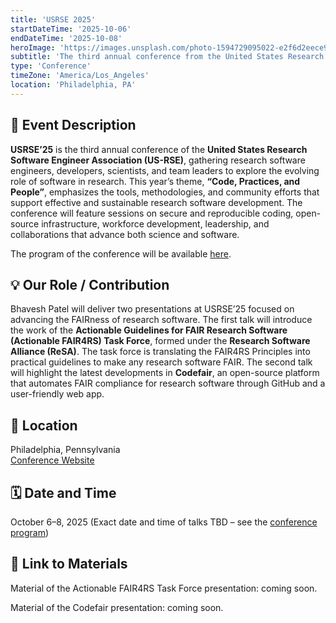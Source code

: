 ```yaml
---
title: 'USRSE 2025'
startDateTime: '2025-10-06'
endDateTime: '2025-10-08'
heroImage: 'https://images.unsplash.com/photo-1594729095022-e2f6d2eece9c?q=80&w=1742&auto=format&fit=crop&ixlib=rb-4.1.0&ixid=M3wxMjA3fDB8MHxwaG90by1wYWdlfHx8fGVufDB8fHx8fA%3D%3D'
subtitle: 'The third annual conference from the United States Research Software Engineer Association (US-RSE).'
type: 'Conference'
timeZone: 'America/Los_Angeles'
location: 'Philadelphia, PA'
---
```


## 📝 Event Description

**USRSE’25** is the third annual conference of the **United States Research Software Engineer Association (US-RSE)**, gathering research software engineers, developers, scientists, and team leaders to explore the evolving role of software in research. This year’s theme, **“Code, Practices, and People”**, emphasizes the tools, methodologies, and community efforts that support effective and sustainable research software development. The conference will feature sessions on secure and reproducible coding, open-source infrastructure, workforce development, leadership, and collaborations that advance both science and software.

The program of the conference will be available [here](https://us-rse.org/usrse25/program/).

## 💡 Our Role / Contribution

Bhavesh Patel will deliver two presentations at USRSE’25 focused on advancing the FAIRness of research software. The first talk will introduce the work of the **Actionable Guidelines for FAIR Research Software (Actionable FAIR4RS) Task Force**, formed under the **Research Software Alliance (ReSA)**. The task force is translating the FAIR4RS Principles into practical guidelines to make any research software FAIR. The second talk will highlight the latest developments in **Codefair**, an open-source platform that automates FAIR compliance for research software through GitHub and a user-friendly web app.

## 📍 Location

Philadelphia, Pennsylvania  
[Conference Website](https://us-rse.org/usrse25)

## 🗓 Date and Time

October 6–8, 2025
(Exact date and time of talks TBD – see the [conference program](https://us-rse.org/usrse25/program/))

## 🔗 Link to Materials

Material of the Actionable FAIR4RS Task Force presentation: coming soon.

Material of the Codefair presentation: coming soon.
